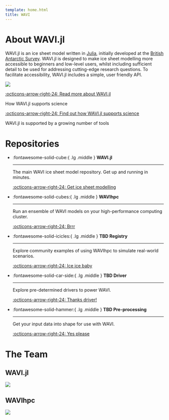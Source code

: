 ```yaml
---
template: home.html
title: WAVI
---
```


# About WAVI.jl

WAVI.jl is an ice sheet model written in [Julia](https://julialang.org/), initially developed at
the [British Antarctic Survey](https://www.bas.ac.uk/). WAVI.jl is designed to make ice sheet
modelling more accessible to beginners and low-level users, whilst including sufficient detail to
be used for addressing cutting-edge research questions. To facilitate accessibility, WAVI.jl
includes a simple, user friendly API.

![](https://raw.githubusercontent.com/RJArthern/WAVI.jl/refs/tags/v0.0.2/schematic_lores.png)

[:octicons-arrow-right-24: Read more about WAVI.jl](https://joss.theoj.org/papers/10.21105/joss.05584)

How WAVI.jl supports science

[:octicons-arrow-right-24: Find out how WAVI.jl supports science](publications.md)

WAVI.jl is supported by a growing number of tools


# Repositories

<div class="grid cards" markdown>

-   :fontawesome-solid-cube:{ .lg .middle } __WAVI.jl__

    ---

    The main WAVI ice sheet model repository. Get up
    and running in minutes.

    [:octicons-arrow-right-24: Get ice sheet modelling](https://github.com/RJArthern/WAVI.jl)

-   :fontawesome-solid-cubes:{ .lg .middle } __WAVIhpc__

    ---

    Run an ensemble of WAVI models on your high-performance computing cluster.

    [:octicons-arrow-right-24: Brrr](https://github.com/alextbradley/WAVIhpc)

-   :fontawesome-solid-icicles:{ .lg .middle } __TBD Registry__

    ---

    Explore community examples of using WAVIhpc to simulate real-world scenarios. 

    [:octicons-arrow-right-24: Ice ice baby](#)

-   :fontawesome-solid-car-side:{ .lg .middle } __TBD Driver__

    ---

    Explore pre-determined drivers to power WAVI.

    [:octicons-arrow-right-24: Thanks driver!](#)

-   :fontawesome-solid-hammer:{ .lg .middle } __TBD Pre-processing__

    ---

    Get your input data into shape for use with WAVI.

    [:octicons-arrow-right-24: Yes please](#)

</div>

# The Team

## WAVI.jl
<a href="https://github.com/RJArthern/WAVI.jl/graphs/contributors"><img src="https://contrib.rocks/image?repo=RJArthern/WAVI.jl" /></a>

## WAVIhpc
<a href="https://github.com/alextbradley/WAVIhpc/graphs/contributors"><img src="https://contrib.rocks/image?repo=alextbradley/WAVIhpc" /></a>
